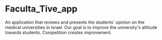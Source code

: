 # Faculta_Tive_app
An application that reviews and presents the students' opinion on the medical universities in Israel.
Our goal is to improve the university's attitude towards students. 
Competition creates improvement.

